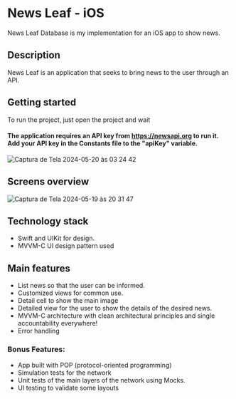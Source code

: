 # News Leaf - iOS
News Leaf Database is my implementation for an iOS app to show news.

## Description
News Leaf is an application that seeks to bring news to the user through an API.

## Getting started
To run the project, just open the project and wait
#### The application requires an API key from https://newsapi.org to run it. Add your API key in the Constants file to the "apiKey" variable.
![Captura de Tela 2024-05-20 às 03 24 42](https://github.com/IhanCarlos/NewsLeaf/assets/109620944/0dfaf897-b6d7-4f6c-bdc7-a313338f48c6)


## Screens overview
![Captura de Tela 2024-05-19 às 20 31 47](https://github.com/IhanCarlos/NewsLeaf/assets/109620944/561aa2ed-1ce1-45a9-bb33-deff07d539b0)

## Technology stack
- Swift and UIKit for design.
- MVVM-C UI design pattern used

## Main features
- List news so that the user can be informed.
- Customized views for common use.
- Detail cell to show the main image
- Detailed view for the user to show the details of the desired news.
- MVVM-C architecture with clean architectural principles and single accountability everywhere!
- Error handling

### Bonus Features:
- App built with POP (protocol-oriented programming)
- Simulation tests for the network
- Unit tests of the main layers of the network using Mocks.
- UI testing to validate some layouts
